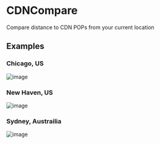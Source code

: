 # CDNCompare
Compare distance to CDN POPs from your current location

## Examples

### Chicago, US
![image](https://user-images.githubusercontent.com/59586759/214629618-35fbcc70-dda3-4369-bbc0-0f9cd7051ceb.png)

### New Haven, US
![image](https://user-images.githubusercontent.com/59586759/214629758-f93dd027-4a8d-4d0b-b6e9-67c894e0a71f.png)

### Sydney, Austrailia
![image](https://user-images.githubusercontent.com/59586759/214630837-ba146e5d-f6bf-4477-bca0-ab126e8c3d36.png)